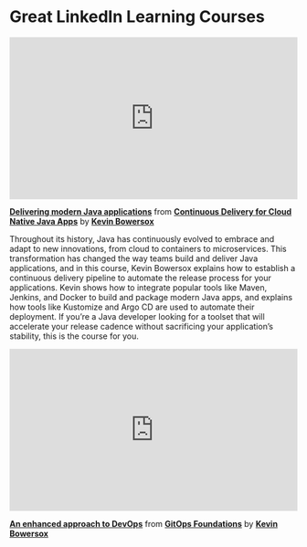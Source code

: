<h1>Great LinkedIn Learning Courses</h1>

<div style="position:relative;height:0;padding-bottom:56.25%"><iframe width="640" height="360" src="https://www.linkedin.com/learning/embed/continuous-delivery-for-cloud-native-java-apps/delivering-modern-java-applications?autoplay=true&claim=AQGTFivRnfaz5AAAAYLghwR3YBpAX6dNDPSopWcE3_1YMq4KJrBB1tlsXv1F3lhsfFX06CtFs69eflIBUII8lNryBkWaHHGvbifuzGMwTsnoO4QP0kVRHNnrw7U-WlTa1d4ZrjNZKfc-aCDF6vjODhWT6_iU_TYzUabkhmT4T5SsGyn1hI05HYU7_yPcB7bZIZRw2WNGlPFzTttR845mmaRzezMTTzW1tImVu5MuQhFWQo1FrUWLKVo5mIjcbDPEthLHizEDUDMSQLR7zdLBCnG5dI0FEEH6nSrW0gOcxqnjOh_QkDkpRQaqVcDe05g_Hs1BrYfVcNK1u-J4B9RHKAGDbyjqe5fBHNF-T-tFuzTpr7i4CUiE_UFZrF49wZxeKnBKYfIhqUltIrIDw60yd1BMRQDyjEVYNme8BNKyi9JyxbnhWgM_Afwt0DFPeaqRigFFM8cIp6zdGX0XNX1nWxgdGtPBysElG7DWwGW2Dq6o0G5iMYpcP8C05UviIIAl7EYkj04_MrhgNcU9XHaYSxh-RLorEoozD7Zoed8qP_vv60k2G7oN5Nw3cEhAbIhtlVoyjTJ9bVeUd5y0FF9gSyfey1LxWa_UJ3BYwpk_PvQ7zjFvHzHSjHNlQVjZkHF0_CC11oR9n-ZjJTwRYAU_q6iZhUAv-jiREOdV6hEaQdQuBrI4eEGkRsA5rso4ERPJR3A9B8D2ONkkL6yjtRtY6Goh8zZNYsS03tgnl_lTh6CeEDy2KS1EDw67OOqE70NPyKSEzWnugab3jAQBuhPB2mNF7rPRWpWwE4c_1leNby1gtTCdHhxsfTyzcJ2QO_D7gvncXXvhnwRK7FjmxK1jusUYNciHrusXDQFawApqxPYCXjoTMcUI0zeZBhyKz2oKgksKCFkQAL0fduc3uYQ29TcgeY9hUV5VBh8a8KsUw2LJZUb_dK_5VvdgPCJDG1hGDy26gOdjdFQuFcTQjh25h2FCDX-hpLFdFxWkUjnidvlHxPEs2iANQY1UebzuaTYtSsDnCaduNiElULh9r9hDZDKIlWwm6xuW46ZUediWEfw0syGzR5ZHNSnhLI-3_QIT2xPB5ka37QwWCWDjq-WaXvoHRRtHJs0BhYbkDkRaMy2ZZi0ihGi9VAz3FQmUeR04DD0QOix-v3f22JuvkuZGURaeFpvHPzb4S64&lipi=urn%3Ali%3Apage%3Ad_learning_content%3BZF5ZwpVaRTSxBr42lW405Q%3D%3D&licu" mozallowfullscreen="true" webkitallowfullscreen="true" allowfullscreen="true" frameborder="0" style="position:absolute;width:100%;height:100%;left:0"></iframe></div><p><strong><a href="https://www.linkedin.com/learning/continuous-delivery-for-cloud-native-java-apps/delivering-modern-java-applications?trk=embed_lil">Delivering modern Java applications</a></strong> from <strong><a href="https://www.linkedin.com/learning/continuous-delivery-for-cloud-native-java-apps?trk=embed_lil">Continuous Delivery for Cloud Native Java Apps</a></strong> by <strong><a href="https://www.linkedin.com/learning/instructors/kevin-bowersox?trk=embed_lil">Kevin Bowersox</a></strong></p>

Throughout its history, Java has continuously evolved to embrace and adapt to new innovations, from cloud to containers to microservices. This transformation has changed the way teams build and deliver Java applications, and in this course, Kevin Bowersox explains how to establish a continuous delivery pipeline to automate the release process for your applications. Kevin shows how to integrate popular tools like Maven, Jenkins, and Docker to build and package modern Java apps, and explains how tools like Kustomize and Argo CD are used to automate their deployment. If you’re a Java developer looking for a toolset that will accelerate your release cadence without sacrificing your application’s stability, this is the course for you.


<div style="position:relative;height:0;padding-bottom:56.25%"><iframe width="640" height="360" src="https://www.linkedin.com/learning/embed/gitops-foundations/an-enhanced-approach-to-devops?autoplay=true&claim=AQEeLvYnkzYAsQAAAYLgluEsd2DpWlPqG6nVr8M98o70KxTew5Nz9aAP0kNXyNHPyny7ysjYjisGe6fCnlLVsI0OxD2wPDoElM9fIcbbIhSelgyY2bFLYpZimCdEihFxpfmSRwj2-SV-84q33agCufN1f7L-M0-jsi08czYCEBDjte-74XBkZ9N6DLeG-ABGgTm2Yn4xsjIJ2go33YFdPWOHvN4kQOtZcB-9n9VWwWVhTLP5A0mVH6lPI7iIp8iowUHyoguKO0HxVtHakt395HK_AHab_dwZ7KWt-vsAl6DW9XIB7mXqRZnjLGz25jr28fV9fsjZ3ACq-nozprJHBo1jHhO10k_mE-6RMZPNbEtykRUH9pxITGv5Wc0f_FhSO7Y7PbhBjyHDTtwHakxplm8GDPeGKGhKxSkZTeVeSwuvVYncAsz-3MTt6QlLSJJxXNpVInsMqU7jfj_GA_ChskV1S4Gz-jD3zP78-v7hpIEdkH579cXpAbp3qSxAkuLQVASue7Rvf3fA33BkoXdUVJGWAt8fM27nlFwZ0pLJBJhUzNvZQ_Hzaenmp47cF64oFS3VvJDqxfaAS1A_S9N9SJShxjTdbQvZkJI8NLWv7OvduaSdnMrPUH1Q_aoR5So1KOCYJYQcXnqqNYiqY6ersOv8IY9KFg6K9wmQT-i7-dpUIOqEgY8KW_y8Hbiqc2uWEUjzt2h-sYJ7DU2Mdon91-C3V37o6b3lqvBLugrH5LQM65JC3x9YfdkrlEbrZym6rd4GAIJEMs3aBJF5GMqdBJKlol-xL2aaP2sqOr7ptpX_cjV_i6byJKs8LGfk5DUAaSJHwx4aH85JHTaDIJ4DuXcXJ-Diznw9zUG1KhafR-ITbyDUpOoQO_4cT88GPfLW06kISwzncPh4zh_d-ZBPqRYrx_zbXHTZY67goipgOdjWlaq4cIS0oI2XL5wHcyGjEBLCvH1CxmawomNQ8Jll0i6-UulDzPHKjeokGBZXPdHVy2RpnwfRgOP4gAkpbNSjzPL8R25RZz5Do8WXxhj-bY8UmJNkjcVDP8Pu0YoIwMcDAXaFiAfc3oHLCs7zz8_KZP3Vmkg3dCEZYhvDN3VhyMeEgj_mdgHCNqnlFeTy-p8v9YfjipGZkCMpF9ri3pYB6TtMJYogIXFKKpI_yd0eG_cbEIFwYh0Pit4&lipi=urn%3Ali%3Apage%3Ad_learning_content%3B3089Y25GQ%2B6GX3S8ddyDyA%3D%3D&licu" mozallowfullscreen="true" webkitallowfullscreen="true" allowfullscreen="true" frameborder="0" style="position:absolute;width:100%;height:100%;left:0"></iframe></div><p><strong><a href="https://www.linkedin.com/learning/gitops-foundations/an-enhanced-approach-to-devops?trk=embed_lil">An enhanced approach to DevOps</a></strong> from <strong><a href="https://www.linkedin.com/learning/gitops-foundations?trk=embed_lil">GitOps Foundations</a></strong> by <strong><a href="https://www.linkedin.com/learning/instructors/kevin-bowersox?trk=embed_lil">Kevin Bowersox</a></strong></p>

